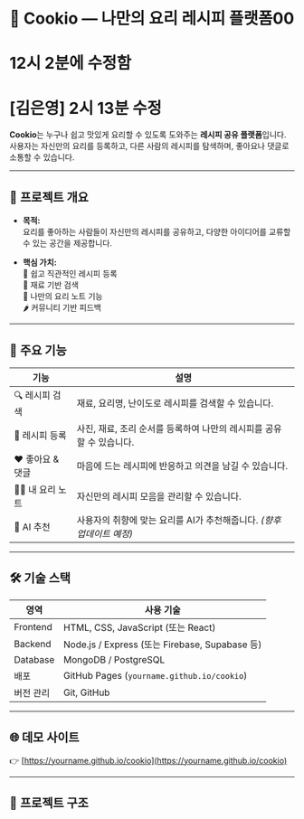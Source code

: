 # 🍳 Cookio — 나만의 요리 레시피 플랫폼00

# 12시 2분에 수정함
# [김은영] 2시 13분 수정

**Cookio**는 누구나 쉽고 맛있게 요리할 수 있도록 도와주는 **레시피 공유 플랫폼**입니다.  
사용자는 자신만의 요리를 등록하고, 다른 사람의 레시피를 탐색하며, 좋아요나 댓글로 소통할 수 있습니다.

---

## 🚀 프로젝트 개요

- **목적:**  
  요리를 좋아하는 사람들이 자신만의 레시피를 공유하고, 다양한 아이디어를 교류할 수 있는 공간을 제공합니다.

- **핵심 가치:**  
  🥕 쉽고 직관적인 레시피 등록  
  🍗 재료 기반 검색  
  🍜 나만의 요리 노트 기능  
  🌶️ 커뮤니티 기반 피드백

---

## 🧩 주요 기능

| 기능 | 설명 |
|------|------|
| 🔍 레시피 검색 | 재료, 요리명, 난이도로 레시피를 검색할 수 있습니다. |
| 📝 레시피 등록 | 사진, 재료, 조리 순서를 등록하여 나만의 레시피를 공유할 수 있습니다. |
| ❤️ 좋아요 & 댓글 | 마음에 드는 레시피에 반응하고 의견을 남길 수 있습니다. |
| 👩‍🍳 내 요리 노트 | 자신만의 레시피 모음을 관리할 수 있습니다. |
| 🧠 AI 추천 | 사용자의 취향에 맞는 요리를 AI가 추천해줍니다. *(향후 업데이트 예정)* |

---

## 🛠️ 기술 스택

| 영역 | 사용 기술 |
|------|------------|
| Frontend | HTML, CSS, JavaScript (또는 React) |
| Backend | Node.js / Express (또는 Firebase, Supabase 등) |
| Database | MongoDB / PostgreSQL |
| 배포 | GitHub Pages (`yourname.github.io/cookio`) |
| 버전 관리 | Git, GitHub |

---

## 🌐 데모 사이트

👉 [https://yourname.github.io/cookio](https://yourname.github.io/cookio)

---

## 📂 프로젝트 구조

